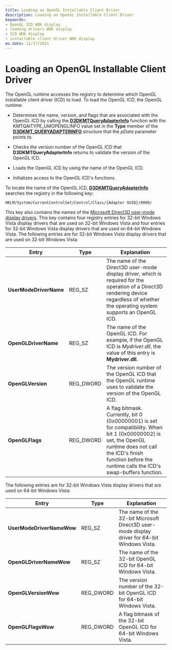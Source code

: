```yaml
---
title: Loading an OpenGL Installable Client Driver
description: Loading an OpenGL Installable Client Driver
keywords:
- OpenGL ICD WDK display
- loading drivers WDK display
- ICD WDK display
- installable client driver WDK display
ms.date: 11/17/2021
---
```


# Loading an OpenGL Installable Client Driver

The OpenGL runtime accesses the registry to determine which OpenGL installable client driver (ICD) to load. To load the OpenGL ICD, the OpenGL runtime:

- Determines the name, version, and flags that are associated with the OpenGL ICD by calling the [**D3DKMTQueryAdapterInfo**](/windows-hardware/drivers/ddi/d3dkmthk/nf-d3dkmthk-d3dkmtqueryadapterinfo) function with the KMTQAITYPE_UMOPENGLINFO value set in the **Type** member of the [**D3DKMT_QUERYADAPTERINFO**](/windows-hardware/drivers/ddi/d3dkmthk/ns-d3dkmthk-_d3dkmt_queryadapterinfo) structure that the *pData* parameter points to.

- Checks the version number of the OpenGL ICD that **D3DKMTQueryAdapterInfo** returns to validate the version of the OpenGL ICD.

- Loads the OpenGL ICD by using the name of the OpenGL ICD.

- Initializes access to the OpenGL ICD's functions.

To locate the name of the OpenGL ICD, [**D3DKMTQueryAdapterInfo**](/windows-hardware/drivers/ddi/d3dkmthk/nf-d3dkmthk-d3dkmtqueryadapterinfo) searches the registry in the following key:

```registry
HKLM/System/CurrentControlSet/Control/Class/{Adapter GUID}/0000/
```

This key also contains the names of the [Microsoft Direct3D user-mode display drivers](initializing-communication-with-the-direct3d-user-mode-display-driver.md). This key contains four registry entries for 32-bit Windows Vista display drivers that are used on 32-bit Windows Vista and four entries for 32-bit Windows Vista display drivers that are used on 64-bit Windows Vista. The following entries are for 32-bit Windows Vista display drivers that are used on 32-bit Windows Vista:

| Entry | Type | Explanation |
| ----- | ---- | ----------- |
| **UserModeDriverName** | REG_SZ    | The name of the Direct3D user-mode display driver, which is required for the operation of a Direct3D rendering device regardless of whether the operating system supports an OpenGL ICD. |
| **OpenGLDriverName**   | REG_SZ    | The name of the OpenGL ICD. For example, if the OpenGL ICD is *Mydriver.dll*, the value of this entry is **Mydriver.dll**. |
| **OpenGLVersion**      | REG_DWORD | The version number of the OpenGL ICD that the OpenGL runtime uses to validate the version of the OpenGL ICD.
| **OpenGLFlags**        | REG_DWORD | A flag bitmask. Currently, bit 0 (0x00000001) is set for compatibility. When bit 1 (0x00000002) is set, the OpenGL runtime does not call the ICD's finish function before the runtime calls the ICD's swap-buffers function. |

The following entries are for 32-bit Windows Vista display drivers that are used on 64-bit Windows Vista:

| Entry | Type | Explanation |
| ----- | ---- | ----------- |
| **UserModeDriverNameWow** | REG_SZ    | The name of the 32-bit Microsoft Direct3D user-mode display driver for 64-bit Windows Vista. |
| **OpenGLDriverNameWow**   | REG_SZ    | The name of the 32-bit OpenGL ICD for 64-bit Windows Vista. |
| **OpenGLVersionWow**      | REG_DWORD | The version number of the 32-bit OpenGL ICD for 64-bit Windows Vista. |
| **OpenGLFlagsWow**        | REG_DWORD | A flag bitmask of the 32-bit OpenGL ICD for 64-bit Windows Vista. |
